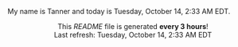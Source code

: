 My name is Tanner and today is Tuesday, October 14, 2:33 AM EDT.

<p align="center">This <i>README</i> file is generated <b>every 3 hours</b>!</br>Last refresh: Tuesday, October 14, 2:33 AM EDT<br /></p>
